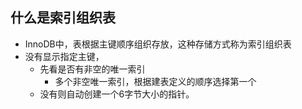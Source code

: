 ## 什么是索引组织表
- InnoDB中，表根据主键顺序组织存放，这种存储方式称为索引组织表
- 没有显示指定主键，
	- 先看是否有非空的唯一索引
		- 多个非空唯一索引，根据建表定义的顺序选择第一个
	- 没有则自动创建一个6字节大小的指针。